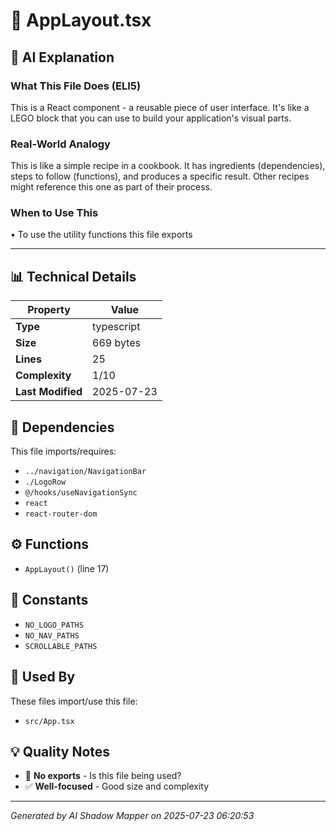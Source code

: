 # 📄 AppLayout.tsx

## 🤖 AI Explanation

### What This File Does (ELI5)
This is a React component - a reusable piece of user interface. It's like a LEGO block that you can use to build your application's visual parts.

### Real-World Analogy
This is like a simple recipe in a cookbook. It has ingredients (dependencies), steps to follow (functions), and produces a specific result. Other recipes might reference this one as part of their process.

### When to Use This
• To use the utility functions this file exports

---

## 📊 Technical Details

| Property | Value |
|----------|-------|
| **Type** | typescript |
| **Size** | 669 bytes |
| **Lines** | 25 |
| **Complexity** | 1/10 |
| **Last Modified** | 2025-07-23 |

## 🔗 Dependencies

This file imports/requires:

- `../navigation/NavigationBar`
- `./LogoRow`
- `@/hooks/useNavigationSync`
- `react`
- `react-router-dom`

## ⚙️ Functions

-  `AppLayout()` (line 17)

## 🔢 Constants

- `NO_LOGO_PATHS`
- `NO_NAV_PATHS`
- `SCROLLABLE_PATHS`

## 🔄 Used By

These files import/use this file:

- `src/App.tsx`

## 💡 Quality Notes

- 🤔 **No exports** - Is this file being used?
- ✅ **Well-focused** - Good size and complexity

---
*Generated by AI Shadow Mapper on 2025-07-23 06:20:53*